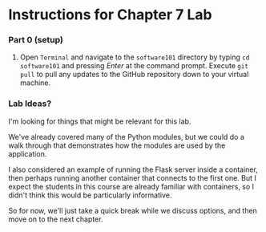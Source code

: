 # Instructions for Chapter 7 Lab

### Part 0 (setup)

1. Open `Terminal` and navigate to the `software101` directory by
typing `cd software101` and pressing _Enter_ at the command prompt.
Execute `git pull` to pull any updates to the GitHub repository
down to your virtual machine.

### Lab Ideas?

I'm looking for things that might be relevant for this lab.

We've already covered many of the Python modules, but we could do a walk
through that demonstrates how the modules are used by the application.

I also considered an example of running the Flask server inside a
container, then perhaps running another container that connects to the
first one.  But I expect the students in this course are already
familiar with containers, so I didn't think this would be particularly
informative.

So for now, we'll just take a quick break while we discuss options,
and then move on to the next chapter.
